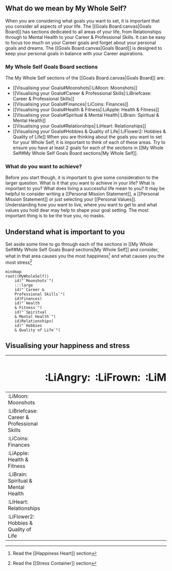 ## What do we mean by My Whole Self?
When you are considering what goals you want to set, it is important that you consider all aspects of your life.  The [[Goals Board.canvas|Goals Board]] has sections dedicated to all areas of your life, from Relationships through to Mental Health to your Career & Professional Skills.  It can be easy to focus too much on your Career goals and forget about your personal goals and dreams.  The [[Goals Board.canvas|Goals Board]] is designed to keep your personal goals in balance with your Career aspirations.
### My Whole Self Goals Board sections
The My Whole Self sections of the [[Goals Board.canvas|Goals Board]] are:
- [[Visualising your Goals#Moonshots|:LiMoon: Moonshots]]
- [[Visualising your Goals#Career & Professional Skills|:LiBriefcase: Career & Professional Skills]]
- [[Visualising your Goals#Finances|:LiCoins: Finances]]
- [[Visualising your Goals#Health & Fitness|:LiApple: Health & Fitness]]
- [[Visualising your Goals#Spiritual & Mental Health|:LiBrain: Spiritual & Mental Health]]
- [[Visualising your Goals#Relationships|:LiHeart: Relationships]]
- [[Visualising your Goals#Hobbies & Quality of Life|:LiFlower2: Hobbies & Quality of Life]]
When you are thinking about the goals you want to set for your Whole Self, it is important to think of each of these areas.  Try to ensure you have at least 2 goals for each of the sections in [[My Whole Self#My Whole Self Goals Board sections|My Whole Self]].
### What do you want to achieve?
Before you start though, it is important to give some consideration to the larger question.  What is it that you want to achieve in your life?  What is important to you?  What does living a successful life mean to you?
It may be helpful to consider writing a [[Personal Mission Statement]], a [[Personal Mission Statement]] or just selecting your [[Personal Values]].  Understanding how you want to live, where you want to get to and what values you hold dear may help to shape your goal setting.
The most important thing is to be the true you, no masks.
## Understand what is important to you
Set aside some time to go through each of the sections in [[My Whole Self#My Whole Self Goals Board sections|My Whole Self]] and consider, what in that area causes you the most happiness[^1] and what causes you the most stress[^2]
```mermaid
mindmap
root((MyWholeSelf))
	id)"`Moonshots`"(
	:::large
	id)"`Career & 
	Professional Skills`"( 
	id)Finances(
	id)"`Health 
	& Fitness`"(
	id)"`Spiritual 
	& Mental Health`"(
	id)Relationships(
	id)"`Hobbies 
	& Quality of Life`"(
```
## Visualising your happiness and stress
|                                            | <h1>**:LiAngry:**</h1> | <h1>**:LiFrown:**</h1> | <h1>**:LiMeh:**</h1> | <h1>**:LiSmile:**</h1> | <h1>**:LiLaugh:**</h1> |
| ------------------------------------------ | ---------------------- | ---------------------- | -------------------- | ---------------------- | ---------------------- |
| :LiMoon: Moonshots                         |                        |                        |                      |                        |                        |
| :LiBriefcase: Career & Professional Skills |                        |                        |                      |                        |                        |
| :LiCoins: Finances                         |                        |                        |                      |                        |                        |
| :LiApple: Health & Fitness                 |                        |                        |                      |                        |                        |
| :LiBrain: Spiritual & Mental Health        |                        |                        |                      |                        |                        |
| :LiHeart: Relationships                    |                        |                        |                      |                        |                        |
| :LiFlower2: Hobbies & Quality of Life      |                        |                        |                      |                        |                        |

[^1]: Read the [[Happiness Heart]] section
[^2]: Read the [[Stress Container]] section